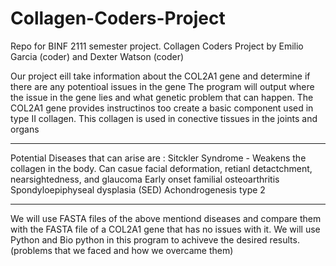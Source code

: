 # Collagen-Coders-Project
Repo for BINF 2111 semester project. 
Collagen Coders Project by Emilio Garcia (coder) and Dexter Watson (coder)

Our project eill take information about the COL2A1 gene and determine if there are any potentioal issues in the gene
The program will output where the issue in the gene lies and what genetic problem that can happen.
The COL2A1 gene provides instructinos too create a basic component used in type II collagen. This collagen is used in conective tissues in the joints and organs

-------------------------------------------------------------------------------------------------------------------------------------------------------------------------

Potential Diseases that can arise are :
Sitckler Syndrome - Weakens the collagen in the body. Can casue facial deformation, retianl detactchment, nearsightedness, and glaucoma
Early onset familial osteoarthritis
Spondyloepiphyseal dysplasia (SED)
Achondrogenesis type 2

-------------------------------------------------------------------------------------------------------------------------------------------------------------------------

We will use FASTA files of the above mentiond diseases and compare them with the FASTA file of a COL2A1 gene that has no issues with it.
We will use Python and Bio python in this program to achiveve the desired results. 
(problems that we faced and how we overcame them)
